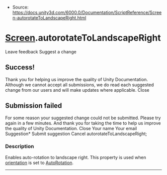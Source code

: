 * Source: https://docs.unity3d.com/6000.0/Documentation/ScriptReference/Screen-autorotateToLandscapeRight.html

#  [Screen](https://docs.unity3d.com/6000.0/Documentation/ScriptReference/Screen.html).autorotateToLandscapeRight
Leave feedback
Suggest a change
## Success!
Thank you for helping us improve the quality of Unity Documentation. Although we cannot accept all submissions, we do read each suggested change from our users and will make updates where applicable.
Close
## Submission failed
For some reason your suggested change could not be submitted. Please <a>try again</a> in a few minutes. And thank you for taking the time to help us improve the quality of Unity Documentation.
Close
Your name Your email Suggestion* Submit suggestion
Cancel
autorotateToLandscapeRight; 
### Description
Enables auto-rotation to landscape right.
This property is used when [orientation](https://docs.unity3d.com/6000.0/Documentation/ScriptReference/Screen-orientation.html) is set to [AutoRotation](https://docs.unity3d.com/6000.0/Documentation/ScriptReference/ScreenOrientation.AutoRotation.html).
* * *
